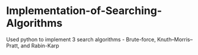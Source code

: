 # Implementation-of-Searching-Algorithms
Used python to implement 3 search algorithms - Brute-force, Knuth–Morris–Pratt, and Rabin-Karp
